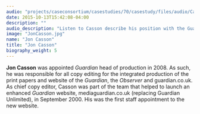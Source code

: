 ```yaml
---
audio: "projects/caseconsortium/casestudies/70/casestudy/files/audio/CassonBioQuote.mp3"
date: 2015-10-13T15:42:08-04:00
description: ""
audio_description: "Listen to Casson describe his position with the Guardian."
image: "JonCasson.jpg"
name: "Jon Casson"
title: "Jon Casson"
biography_weight: 5
---
```


**Jon Casson** was appointed *Guardian* head of production in 2008. 
As such, he was responsible for all copy editing for the integrated production of the 
print papers and website of the *Guardian*, the *Observer* and guardian.co.uk. 
As chief copy editor, Casson was part of the team that helped to launch an enhanced *Guardian* 
website, mediaguardian.co.uk (replacing Guardian Unlimited), in September 2000. His was the first staff 
appointment to the new website.

